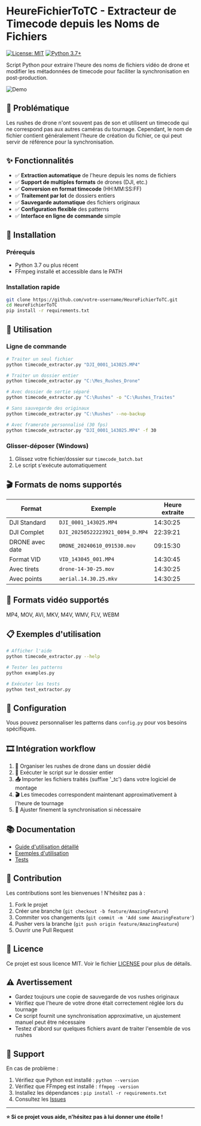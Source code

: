 # HeureFichierToTC - Extracteur de Timecode depuis les Noms de Fichiers

[![License: MIT](https://img.shields.io/badge/License-MIT-yellow.svg)](https://opensource.org/licenses/MIT)
[![Python 3.7+](https://img.shields.io/badge/python-3.7+-blue.svg)](https://www.python.org/downloads/)

Script Python pour extraire l'heure des noms de fichiers vidéo de drone et modifier les métadonnées de timecode pour faciliter la synchronisation en post-production.

![Demo](https://via.placeholder.com/600x300/2196F3/FFFFFF?text=HeureFichierToTC+Demo)

## 🎯 Problématique

Les rushes de drone n'ont souvent pas de son et utilisent un timecode qui ne correspond pas aux autres caméras du tournage. Cependant, le nom de fichier contient généralement l'heure de création du fichier, ce qui peut servir de référence pour la synchronisation.

## ✨ Fonctionnalités

- ✅ **Extraction automatique** de l'heure depuis les noms de fichiers
- ✅ **Support de multiples formats** de drones (DJI, etc.)
- ✅ **Conversion en format timecode** (HH:MM:SS:FF)
- ✅ **Traitement par lot** de dossiers entiers
- ✅ **Sauvegarde automatique** des fichiers originaux
- ✅ **Configuration flexible** des patterns
- ✅ **Interface en ligne de commande** simple

## 🚀 Installation

### Prérequis
- Python 3.7 ou plus récent
- FFmpeg installé et accessible dans le PATH

### Installation rapide
```bash
git clone https://github.com/votre-username/HeureFichierToTC.git
cd HeureFichierToTC
pip install -r requirements.txt
```

## 📖 Utilisation

### Ligne de commande

```bash
# Traiter un seul fichier
python timecode_extractor.py "DJI_0001_143025.MP4"

# Traiter un dossier entier
python timecode_extractor.py "C:\Mes_Rushes_Drone"

# Avec dossier de sortie séparé
python timecode_extractor.py "C:\Rushes" -o "C:\Rushes_Traites"

# Sans sauvegarde des originaux
python timecode_extractor.py "C:\Rushes" --no-backup

# Avec framerate personnalisé (30 fps)
python timecode_extractor.py "DJI_0001_143025.MP4" -f 30
```

### Glisser-déposer (Windows)
1. Glissez votre fichier/dossier sur `timecode_batch.bat`
2. Le script s'exécute automatiquement

## 🎬 Formats de noms supportés

| Format | Exemple | Heure extraite |
|--------|---------|----------------|
| DJI Standard | `DJI_0001_143025.MP4` | 14:30:25 |
| DJI Complet | `DJI_20250522223921_0094_D.MP4` | 22:39:21 |
| DRONE avec date | `DRONE_20240610_091530.mov` | 09:15:30 |
| Format VID | `VID_143045_001.MP4` | 14:30:45 |
| Avec tirets | `drone-14-30-25.mov` | 14:30:25 |
| Avec points | `aerial.14.30.25.mkv` | 14:30:25 |

## 🎥 Formats vidéo supportés

MP4, MOV, AVI, MKV, M4V, WMV, FLV, WEBM

## 📋 Exemples d'utilisation

```bash
# Afficher l'aide
python timecode_extractor.py --help

# Tester les patterns
python examples.py

# Exécuter les tests
python test_extractor.py
```

## 🔧 Configuration

Vous pouvez personnaliser les patterns dans `config.py` pour vos besoins spécifiques.

## 🎞️ Intégration workflow

1. **📁** Organiser les rushes de drone dans un dossier dédié
2. **🏃** Exécuter le script sur le dossier entier
3. **📤** Importer les fichiers traités (suffixe '_tc') dans votre logiciel de montage
4. **🎬** Les timecodes correspondent maintenant approximativement à l'heure de tournage
5. **🔧** Ajuster finement la synchronisation si nécessaire

## 📚 Documentation

- [Guide d'utilisation détaillé](GUIDE_UTILISATION.md)
- [Exemples d'utilisation](examples.py)
- [Tests](test_extractor.py)

## 🤝 Contribution

Les contributions sont les bienvenues ! N'hésitez pas à :

1. Fork le projet
2. Créer une branche (`git checkout -b feature/AmazingFeature`)
3. Commiter vos changements (`git commit -m 'Add some AmazingFeature'`)
4. Pusher vers la branche (`git push origin feature/AmazingFeature`)
5. Ouvrir une Pull Request

## 📄 Licence

Ce projet est sous licence MIT. Voir le fichier [LICENSE](LICENSE) pour plus de détails.

## ⚠️ Avertissement

- Gardez toujours une copie de sauvegarde de vos rushes originaux
- Vérifiez que l'heure de votre drone était correctement réglée lors du tournage
- Ce script fournit une synchronisation approximative, un ajustement manuel peut être nécessaire
- Testez d'abord sur quelques fichiers avant de traiter l'ensemble de vos rushes

## 🐛 Support

En cas de problème :
1. Vérifiez que Python est installé : `python --version`
2. Vérifiez que FFmpeg est installé : `ffmpeg -version`
3. Installez les dépendances : `pip install -r requirements.txt`
4. Consultez les [Issues](https://github.com/votre-username/HeureFichierToTC/issues)

---

**⭐ Si ce projet vous aide, n'hésitez pas à lui donner une étoile !**
